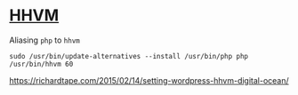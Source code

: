 # [HHVM](http://hhvm.com)

Aliasing `php` to `hhvm`

    sudo /usr/bin/update-alternatives --install /usr/bin/php php /usr/bin/hhvm 60

https://richardtape.com/2015/02/14/setting-wordpress-hhvm-digital-ocean/